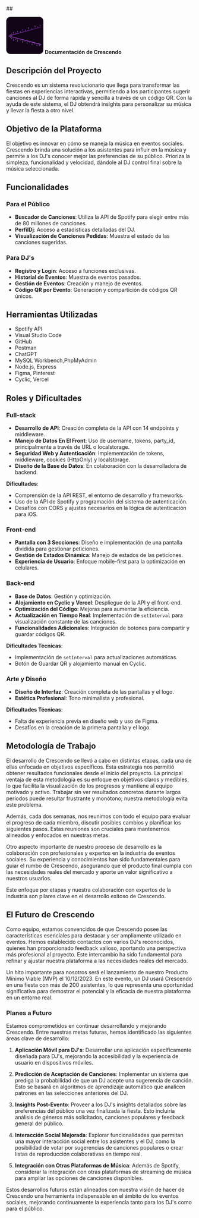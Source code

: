 ##<p>
  <img src="https://github.com/Lucasgrimb/Crescendo/blob/main/Assets/LogoCerescendo.png" alt="Logo de Crescendo" width="100"> <strong>Documentación de Crescendo</strong>
</p>


## Descripción del Proyecto
Crescendo es un sistema revolucionario que llega para transformar las fiestas en experiencias interactivas, permitiendo a los participantes sugerir canciones al DJ de forma rápida y sencilla a través de un código QR. Con la ayuda de este sistema, el DJ obtendrá insights para personalizar su música y llevar la fiesta a otro nivel.

## Objetivo de la Plataforma
El objetivo es innovar en cómo se maneja la música en eventos sociales. Crescendo brinda una solución a los asistentes para influir en la música y permite a los DJ's conocer mejor las preferencias de su público. Prioriza la simpleza, funcionalidad y velocidad, dándole al DJ control final sobre la música seleccionada.

## Funcionalidades

### Para el Público
- **Buscador de Canciones**: Utiliza la API de Spotify para elegir entre más de 80 millones de canciones.
- **PerfilDj**: Acceso a estadísticas detalladas del DJ.
- **Visualización de Canciones Pedidas**: Muestra el estado de las canciones sugeridas.

### Para DJ's
- **Registro y Login**: Acceso a funciones exclusivas.
- **Historial de Eventos**: Muestra de eventos pasados.
- **Gestión de Eventos**: Creación y manejo de eventos.
- **Código QR por Evento**: Generación y compartición de códigos QR únicos.

## Herramientas Utilizadas
- Spotify API
- Visual Studio Code
- GitHub
- Postman
- ChatGPT
- MySQL Workbench,PhpMyAdmin
- Node.js, Express
- Figma, Pinterest
- Cyclic, Vercel

## Roles y Dificultades

### Full-stack
- **Desarrollo de API**: Creación completa de la API con 14 endpoints y middleware.
- **Manejo de Datos En El Front**: Uso de username, tokens, party_id, principalmente a través de URL o localstorage.
- **Seguridad Web y Autenticación**: Implementación de tokens, middleware, cookies (HttpOnly) y localstorage.
- **Diseño de la Base de Datos**: En colaboración con la desarrolladora de backend.

**Dificultades**: 
- Comprensión de la API REST, el entorno de desarrollo y frameworks.
- Uso de la API de Spotify y programación del sistema de autenticación.
- Desafíos con CORS y ajustes necesarios en la lógica de autenticación para iOS.

### Front-end
- **Pantalla con 3 Secciones**: Diseño e implementación de una pantalla dividida para gestionar peticiones.
- **Gestión de Estados Dinámica**: Manejo de estados de las peticiones.
- **Experiencia de Usuario**: Enfoque mobile-first para la optimización en celulares.

### Back-end
- **Base de Datos**: Gestión y optimización.
- **Alojamiento en Cyclic y Vercel**: Despliegue de la API y el front-end.
- **Optimización del Código**: Mejoras para aumentar la eficiencia.
- **Actualización en Tiempo Real**: Implementación de `setInterval` para visualización constante de las canciones.
- **Funcionalidades Adicionales**: Integración de botones para compartir y guardar códigos QR.

**Dificultades Técnicas**:
- Implementación de `setInterval` para actualizaciones automáticas.
- Botón de Guardar QR y alojamiento manual en Cyclic.

### Arte y Diseño
- **Diseño de Interfaz**: Creación completa de las pantallas y el logo.
- **Estética Profesional**: Tono minimalista y profesional.

**Dificultades Técnicas**:
- Falta de experiencia previa en diseño web y uso de Figma.
- Desafíos en la creación de la primera pantalla y el logo.

## Metodología de Trabajo
El desarrollo de Crescendo se llevó a cabo en distintas etapas, cada una de ellas enfocada en objetivos específicos. Esta estrategia nos permitió obtener resultados funcionales desde el inicio del proyecto. La principal ventaja de esta metodología es su enfoque en objetivos claros y medibles, lo que facilita la visualización de los progresos y mantiene al equipo motivado y activo. Trabajar sin ver resultados concretos durante largos períodos puede resultar frustrante y monótono; nuestra metodología evita este problema.

Además, cada dos semanas, nos reunimos con todo el equipo para evaluar el progreso de cada miembro, discutir posibles cambios y planificar los siguientes pasos. Estas reuniones son cruciales para mantenernos alineados y enfocados en nuestras metas.

Otro aspecto importante de nuestro proceso de desarrollo es la colaboración con profesionales y expertos en la industria de eventos sociales. Su experiencia y conocimientos han sido fundamentales para guiar el rumbo de Crescendo, asegurando que el producto final cumpla con las necesidades reales del mercado y aporte un valor significativo a nuestros usuarios.

Este enfoque por etapas y nuestra colaboración con expertos de la industria son pilares clave en el desarrollo exitoso de Crescendo.

## El Futuro de Crescendo

Como equipo, estamos convencidos de que Crescendo posee las características esenciales para destacar y ser ampliamente utilizado en eventos. Hemos establecido contactos con varios DJ's reconocidos, quienes han proporcionado feedback valioso, aportando una perspectiva más profesional al proyecto. Este intercambio ha sido fundamental para refinar y ajustar nuestra plataforma a las necesidades reales del mercado.

Un hito importante para nosotros será el lanzamiento de nuestro Producto Mínimo Viable (MVP) el 10/12/2023. En este evento, un DJ usará Crescendo en una fiesta con más de 200 asistentes, lo que representa una oportunidad significativa para demostrar el potencial y la eficacia de nuestra plataforma en un entorno real.

### Planes a Futuro

Estamos comprometidos en continuar desarrollando y mejorando Crescendo. Entre nuestras metas futuras, hemos identificado las siguientes áreas clave de desarrollo:

1. **Aplicación Móvil para DJ's**: Desarrollar una aplicación específicamente diseñada para DJ's, mejorando la accesibilidad y la experiencia de usuario en dispositivos móviles.
   
2. **Predicción de Aceptación de Canciones**: Implementar un sistema que prediga la probabilidad de que un DJ acepte una sugerencia de canción. Esto se basará en algoritmos de aprendizaje automático que analicen patrones en las selecciones anteriores del DJ.

3. **Insights Post-Evento**: Proveer a los DJ's insights detallados sobre las preferencias del público una vez finalizada la fiesta. Esto incluiría análisis de géneros más solicitados, canciones populares y feedback general del público.

4. **Interacción Social Mejorada**: Explorar funcionalidades que permitan una mayor interacción social entre los asistentes y el DJ, como la posibilidad de votar por sugerencias de canciones populares o crear listas de reproducción colaborativas en tiempo real.

5. **Integración con Otras Plataformas de Música**: Además de Spotify, considerar la integración con otras plataformas de streaming de música para ampliar las opciones de canciones disponibles.

Estos desarrollos futuros están alineados con nuestra visión de hacer de Crescendo una herramienta indispensable en el ámbito de los eventos sociales, mejorando continuamente la experiencia tanto para los DJ's como para el público.
